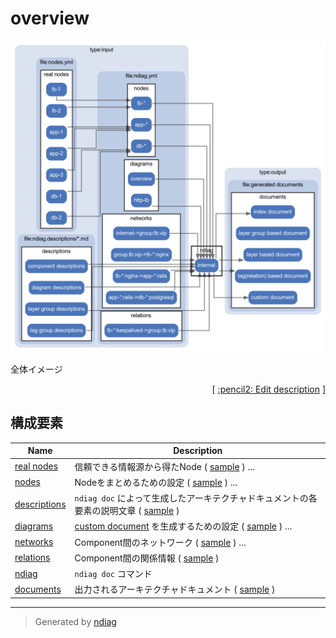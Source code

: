 # overview

![diagram](diagram-overview.png)

全体イメージ


<p align="right">
  [ <a href="../ndiag.descriptions.ja/_diagram-overview.md">:pencil2: Edit description</a> ]
<p>



## 構成要素

| Name | Description |
| --- | --- |
| [real nodes](node-real_nodes.md) | 信頼できる情報源から得たNode ( [sample](/sample/input/nodes.yml#L1-L7) ) ... |
| [nodes](node-nodes.md) | Nodeをまとめるための設定 ( [sample](/sample/input/ndiag.yml#L13-L32) ) ... |
| [descriptions](node-descriptions.md) | `ndiag doc` によって生成したアーキテクチャドキュメントの各要素の説明文章 ( [sample](/sample/input/ndiag.descriptions) ) |
| [diagrams](node-diagrams.md) | [custom document](node-documents.md#components) を生成するための設定 ( [sample](/sample/input/ndiag.yml#L5-L12) ) ... |
| [networks](node-networks.md) | Component間のネットワーク ( [sample](/sample/input/ndiag.yml#L34-L59) ) ... |
| [relations](node-relations.md) | Component間の関係情報 ( [sample](/sample/input/ndiag.yml#L61-L67) ) |
| [ndiag](node-ndiag.md) | `ndiag doc` コマンド |
| [documents](node-documents.md) | 出力されるアーキテクチャドキュメント ( [sample](/sample/output/README.md) ) |


---

> Generated by [ndiag](https://github.com/k1LoW/ndiag)
